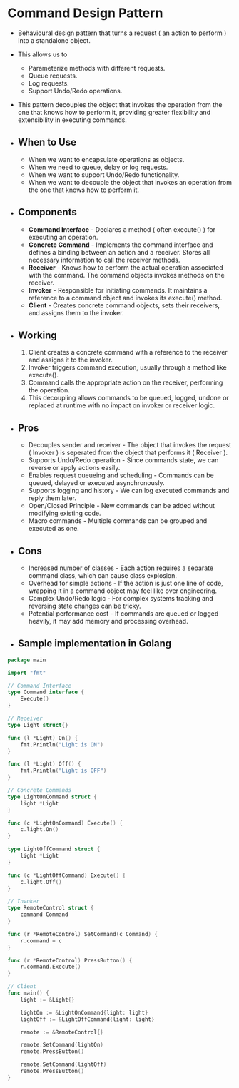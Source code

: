 # Command Design Pattern
- Behavioural design pattern that turns a request ( an action to perform ) into a standalone object.
- This allows us to
	- Parameterize methods with different requests.
	- Queue requests.
	- Log requests.
	- Support Undo/Redo operations.
- This pattern decouples the object that invokes the operation from the one that knows how to perform it, providing greater flexibility and extensibility in executing commands.

- ## When to Use
	- When we want to encapsulate operations as objects.
	- When we need to queue, delay or log requests.
	- When we want to support Undo/Redo functionality.
	- When we want to decouple the object that invokes an operation from the one that knows how to perform it.

- ## Components
	- **Command Interface** - Declares a method ( often execute() ) for executing an operation.
	- **Concrete Command** - Implements the command interface and defines a binding between an action and a receiver. Stores all necessary information to call the receiver methods.
	- **Receiver** - Knows how to perform the actual operation associated with the command. The command objects invokes methods on the receiver.
	- **Invoker** - Responsible for initiating commands. It maintains a reference to a command object and invokes its execute() method.
	- **Client** - Creates concrete command objects, sets their receivers, and assigns them to the invoker.

- ## Working
	1. Client creates a concrete command with a reference to the receiver and assigns it to the invoker.
	2. Invoker triggers command execution, usually through a method like execute().
	3. Command calls the appropriate action on the receiver, performing the operation.
	4. This decoupling allows commands to be queued, logged, undone or replaced at runtime with no impact on invoker or receiver logic.

- ## Pros
	- Decouples sender and receiver - The object that invokes the request ( Invoker ) is seperated from the object that performs it ( Receiver ).
	- Supports Undo/Redo operation - Since commands state, we can reverse or apply actions easily.
	- Enables request queueing and scheduling - Commands can be queued, delayed or executed asynchronously.
	- Supports logging and history - We can log executed commands and reply them later.
	- Open/Closed Principle - New commands can be added without modifying existing code.
	- Macro commands - Multiple commands can be grouped and executed as one.

- ## Cons
	- Increased number of classes - Each action requires a separate command class, which can cause class explosion.
	- Overhead for simple actions - If the action is just one line of code, wrapping it in a command object may feel like over engineering.
	- Complex Undo/Redo logic - For complex systems tracking and reversing state changes can be tricky.
	- Potential performance cost - If commands are queued or logged heavily, it may add memory and processing overhead.

- ## Sample implementation in Golang

```go
package main

import "fmt"

// Command Interface
type Command interface {
	Execute()
}

// Receiver
type Light struct{}

func (l *Light) On() {
	fmt.Println("Light is ON")
}

func (l *Light) Off() {
	fmt.Println("Light is OFF")
}

// Concrete Commands
type LightOnCommand struct {
	light *Light
}

func (c *LightOnCommand) Execute() {
	c.light.On()
}

type LightOffCommand struct {
	light *Light
}

func (c *LightOffCommand) Execute() {
	c.light.Off()
}

// Invoker
type RemoteControl struct {
	command Command
}

func (r *RemoteControl) SetCommand(c Command) {
	r.command = c
}

func (r *RemoteControl) PressButton() {
	r.command.Execute()
}

// Client
func main() {
	light := &Light{}

	lightOn := &LightOnCommand{light: light}
	lightOff := &LightOffCommand{light: light}

	remote := &RemoteControl{}

	remote.SetCommand(lightOn)
	remote.PressButton()

	remote.SetCommand(lightOff)
	remote.PressButton()
}
```
